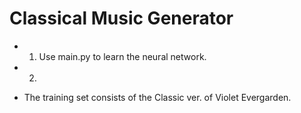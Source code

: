# Classical Music Generator

- 1. Use main.py to learn the neural network.
- 2. 


- The training set consists of the Classic ver. of Violet Evergarden.
